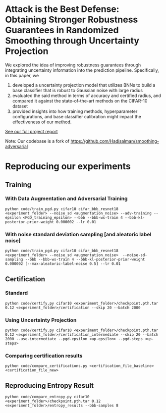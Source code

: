 # Attack is the Best Defense: Obtaining Stronger Robustness Guarantees in Randomized Smoothing through Uncertainty Projection

We explored the idea of improving robustness guarantees through integrating uncertainty information into the prediction pipeline. Specifically, in this paper, we
1. developed a uncertainty projection model that utilizes BNNs to build a base classifier that is robust to
Gaussian noise with large radius
2. evaluated the said method in terms of accuracy and certified radius, and compared it against the
state-of-the-art methods on the CIFAR-10 dataset
3. provided insights into how training methods, hyperparameter configurations, and base classifier
calibration might impact the effectiveness of our method.

[See our full project report](https://n.ethz.ch/~qifeng/asset/AttackIsTheBestDefense.pdf)

Note: Our codebase is a fork of https://github.com/Hadisalman/smoothing-adversarial

# Reproducing our experiments
## Training
### With Data Augmentation and Adversarial Training
```
python code/train_pgd.py cifar10 cifar_bbb_resnet18 <experiment_folder> --noise_sd <augmentation_noise> --adv-training --epsilon <PGD_training_epsilon> --bbb --bbb-ws-train 4 --bbb-kl-posterior-prior-weight 0.000002 --lr 0.01
```

### With noise standard deviation sampling [and aleatoric label noise]
```
python code/train_pgd.py cifar10 cifar_bbb_resnet18 <experiment_folder> --noise_sd <augmentation_noise>  --noise-sd-sampling --bbb --bbb-ws-train 4 --bbb-kl-posterior-prior-weight 0.000002 [--max-aleatoric-label-noise 0.5] --lr 0.01
```

## Certification
### Standard
```
python code/certify.py cifar10 <experiment_folder>/checkpoint.pth.tar 0.12 <experiment_folder>/certification --skip 20 --batch 2000
```

### Using Uncertainty Projection
```
python code/certify.py cifar10 <experiment_folder>/checkpoint.pth.tar 0.12 <experiment_folder>/certification_intermediate --skip 20 --batch 2000 --use-intermediate --pgd-epsilon <up-epsilon> --pgd-steps <up-steps>
```

### Comparing certification results
```
python code/compare_certifications.py <certification_file_baseline> <certification_file_new>
```

## Reproducing Entropy Result
```
python code/compare_entropy.py cifar10 <experiment_folder>/checkpoint.pth.tar 0.12 <experiment_folder>/entropy_results --bbb-samples 8
```